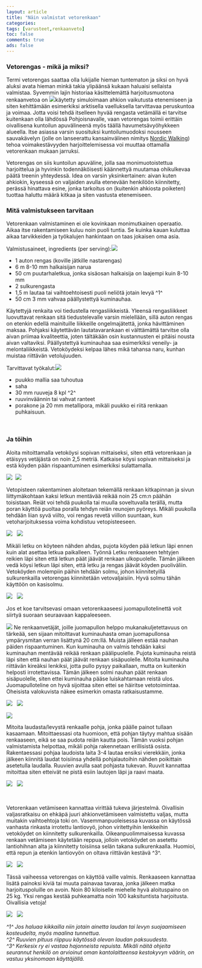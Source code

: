```yaml
--- 
layout: article 
title: "Näin valmistat vetorenkaan" 
categories: 
tags: [varusteet,renkaanveto]
toc: false 
comments: true 
ads: false 
--- 
```


### Vetorengas - mikä ja miksi?

Termi vetorengas saattaa olla lukijalle hieman tuntematon ja siksi on
hyvä aluksi avata hieman minkä takia ylipäänsä kukaan haluaisi sellaista
valmistaa. Syvemmin lajin historiaa käsittelemättä harjoitusmuotona
renkaanvetoa on
![](/Media/Default/BlogPost/blog/vetorengas/ohjevetorengas_24b.jpg)käytetty
simuloimaan ahkion vaikutusta etenemiseen ja siten kehittämään
esimerkiksi arktisella vaelluksella tarvittavaa peruskuntoa ja voimaa.
Jotta voisi tehdä itselleen hyvää rengasta vetämällä ei tarvitse
kuitenkaan olla lähdössä Pohjoisnavalle, vaan vetorengas toimii erittäin
oivallisena kuntoilun apuvälineenä myös täällä havumetsävyöhykkeen
alueella. Itse asiassa varsin suosituksi kuntoilumuodoksi nousseen
sauvakävelyn (jolle on lanseerattu kansainvälinen nimitys [Nordic
Walking](http://www.nordicwalking.com/portal/nordic_walking/suomi/))
tehoa voimakestävyyden harjoittelemisessa voi muuttaa ottamalla
vetorenkaan mukaan jarruksi.

Vetorengas on siis kuntoilun apuväline, jolla saa monimuotoistettua
harjoittelua ja hyvinkin todennäköisesti käännettyä muutamaa ohikulkevaa
päätä treenin yhteydessä. Idea on varsin yksinkertainen: aivan kuten
ahkiokin, kyseessä on valjaiden avulla etenevään henkilöön kiinnitetty,
perässä hinattava esine, jonka tarkoitus on (kuitenkin ahkiosta
poiketen) tuottaa haluttu määrä kitkaa ja siten vastusta etenemiseen.

### Mitä valmistukseen tarvitaan

Vetorenkaan valmistaminen ei ole kovinkaan monimutkainen operaatio.
Aikaa itse rakentamiseen kuluu noin puoli tuntia. Se kuinka kauan
kuluttaa aikaa tarvikkeiden ja työkalujen hankintaan on taas jokaisen
oma asia.

Valmistusaineet, ingredients (per
serving):![](/Media/Default/BlogPost/blog/vetorengas/ohjevetorengas_01b.jpg)

-   1 auton rengas (koville jätkille nastarengas)
-   6 m 8-10 mm halkaisijan narua
-   50 cm puutarhaletkua, jonka sisäosan halkaisija on laajempi kuin
    8-10 mm
-   2 sulkurengasta
-   1,5 m lautaa tai vaihtoehtoisesti puoli neliötä jotain levyä ^1^
-   50 cm 3 mm vahvaa päällystettyä kuminauhaa.

Käytettyjä renkaita voi tiedustella rengasliikkeistä. Yleensä
rengasliikkeet luovuttavat renkaan sitä tiedustelevalle varsin
mielellään, sillä auton rengas on etenkin edellä mainituille liikkeille
ongelmajätettä, jonka hävittäminen maksaa. Pohjaksi käytettävän
lautatavarankaan ei välttämättä tarvitse olla aivan priimaa
kvaliteettia, joten tältäkään osin kustannusten ei pitäisi nousta aivan
valtaviksi. Päällystettyä kuminauhaa saa esimerkiksi veneily- ja
melontaliikkeistä. Vetoköydeksi kelpaa lähes mikä tahansa naru, kunhan
muistaa riittävän vetolujuuden.

Tarvittavat
työkalut:![](/Media/Default/BlogPost/blog/vetorengas/ohjevetorengas_02b.jpg)

-   puukko mallia saa tuhoutua
-   saha
-   30 mm ruuveja 8 kpl ^2^
-   ruuvinväännin tai vahvat ranteet
-   porakone ja 20 mm metallipora, mikäli puukko ei riitä renkaan
    puhkaisuun.

 

### Ja töihin

Aloita mitoittamalla vetoköysi sopivan mittaiseksi, siten että
vetorenkaan ja etäisyys vetäjästä on noin 2,5 metriä. Katkaise köysi
sopivan mittaiseksi ja estä köyden pään rispaantuminen esimerkiksi
sulattamalla.

![](/Media/Default/BlogPost/blog/vetorengas/ohjevetorengas_07b.jpg)  ![](/Media/Default/BlogPost/blog/vetorengas/ohjevetorengas_08b.jpg) 

Vetopisteen rakentaminen aloitetaan tekemällä renkaan kitkapinnan ja
sivun liittymäkohtaan kaksi letkun mentävää reikää noin 25 cm:n päähän
toisistaan. Reiät voi tehdä puukolla tai muulla soveltuvalla terällä,
mutta poran käyttöä puoltaa poralla tehdyn reiän reunojen pyöreys.
Mikäli puukolla tehdään liian syvä viilto, voi rengas revetä viillon
suuntaan, kun vetoharjoituksessa voima kohdistuu vetopisteeseen. 

![](/Media/Default/BlogPost/blog/vetorengas/ohjevetorengas_05b.jpg) 
 ![](/Media/Default/BlogPost/blog/vetorengas/ohjevetorengas_06b.jpg)

<div>

Mikäli letku on köyteen nähden ahdas, pujota köyden pää letkun läpi
ennen kuin alat asettaa letkua paikalleen. Työnnä Letku renkaaseen
tehtyjen reikien läpi siten että letkun päät jäävät renkaan
ulkopuolelle. Tämän jälkeen vedä köysi letkun läpi siten, että letku ja
rengas jäävät köyden puoliväliin. Vetoköyden molempiin päihin tehdään
solmu, johon kiinnitetyillä sulkurenkailla vetorengas kiinnitetään
vetovaljaisiin. Hyvä solmu tähän käyttöön on kasisolmu.

![](/Media/Default/BlogPost/blog/vetorengas/ohjevetorengas_09b.jpg) 
 ![](/Media/Default/BlogPost/blog/vetorengas/ohjevetorengas_16b.jpg)

Jos et koe tarvitsevasi omaan vetorenkaaseesi juomapullotelinettä voit
siirtyä suoraan seuraavaan kappaleeseen.

![](/Media/Default/BlogPost/blog/vetorengas/ohjevetorengas_10b.jpg)
Ne renkaanvetäjät, joille juomapullon helppo mukanakuljetettavuus on
tärkeää, sen sijaan mitoittavat kuminauhasta oman juomapullonsa
ympärysmitan verran lisättynä 20 cm:llä. Muista jälleen estää nauhan
päiden rispaantuminen. Kun kuminauha on valmis tehdään kaksi kuminauhan
mentävää reikää renkaan päälipuolelle. Pujota kuminauha reistä läpi
siten että nauhan päät jäävät renkaan sisäpuolelle. Mitoita kuminauha
riittävän kireäksi lenkiksi, jotta pullo pysyy paikallaan, mutta on
kuitenkin helposti irrotettavissa. Tämän jälkeen solmi nauhan päät
renkaan sisäpuolelle, siten ettei kuminauha pääse luiskahtamaan reistä
ulos. Juomapulloteline on hyvä sijoittaa siten ettei se häiritse
vetotoimintaa. Oheisista valokuvista näkee esimerkin omasta
ratkaisustamme.

![](/Media/Default/BlogPost/blog/vetorengas/ohjevetorengas_11b.jpg) 
 ![](/Media/Default/BlogPost/blog/vetorengas/ohjevetorengas_12b.jpg)

![](/Media/Default/BlogPost/blog/vetorengas/ohjevetorengas_13b.jpg)

Mitoita laudasta/levystä renkaalle pohja, jonka päälle painot tullaan
kasaamaan. Mitoittaessasi ota huomioon, että pohjan täytyy mahtua sisään
renkaaseen, eikä se saa pudota reiän kautta pois. Tämän vuoksi pohjan
valmistamista helpottaa, mikäli pohja rakennetaan erillisistä osista.
Rakentaessasi pohjaa laudoista laita 3-4 lautaa ensiksi vierekkäin,
jonka jälkeen kiinnitä laudat toisiinsa yhdellä pohjalautoihin nähden
poikittain asetetulla laudalla. Ruuvien avulla saat pohjasta tukevan.
Ruuvit kannattaa mitoittaa siten etteivät ne pistä esiin lautojen läpi
ja raavi maata.

![](/Media/Default/BlogPost/blog/vetorengas/ohjevetorengas_15b.jpg) 
 ![](/Media/Default/BlogPost/blog/vetorengas/ohjevetorengas_20b.jpg)

<span class="Apple-style-span">\
</span>

<span class="Apple-style-span">Vetorenkaan vetämiseen kannattaa virittää
tukeva järjestelmä. Oivallisin valjasratkaisu on ehkäpä juuri
ahkionvetämiseen valmistettu valjas, mutta muitakin vaihtoehtoja toki
on. Vasemmanpuoleisessa kuvassa on käytössä vanhasta rinkasta irrotettu
lantiovyö, johon viritettyihin lenkkeihin vetoköydet on kiinnitetty
sulkurenkailla. Oikeanpuolimmaisessa kuvassa renkaan vetämiseen
käytetään reppua, jolloin vetoköydet on asetettu lantiohihnan alta ja
kiinnitetty toisiinsa selän takana sulkurenkaalla. Huomioi, että repun
ja etenkin lantiovyön on oltava riittävän kestävä </span>^3^<span
class="Apple-style-span">.</span>

![](/Media/Default/BlogPost/blog/vetorengas/ohjevetorengas_18b.jpg) 
 ![](/Media/Default/BlogPost/blog/vetorengas/ohjevetorengas_23b.jpg)

Tässä vaiheessa vetorengas on käyttöä vaille valmis. Renkaaseen
kannattaa lisätä painoksi kiviä tai muuta painavaa tavaraa, jonka
jälkeen matka harjoituspoluille on avoin. Noin 80 kiloiselle miehelle
hyvä aloituspaino on 25 kg. Yksi rengas kestää puhkeamatta noin 100
kaksituntista harjoitusta. Oivallisia vetoja!

![](/Media/Default/BlogPost/blog/vetorengas/ohjevetorengas_21b.jpg) 
 ![](/Media/Default/BlogPost/blog/vetorengas/ohjevetorengas_22b.jpg)

*^1^ Jos haluaa kikkailla niin jotain ainetta laudan tai levyn
suojaamiseen kosteudelta, myös maalina tunnettua.\
^2^ Ruuvien pituus riippuu käytössä olevan laudan paksuudesta.\
^3^ Kerkesix ry ei vastaa hajonneista repuista. Mikäli näitä ohjeita
seurannut henkilö on arvioinut oman kantolaitteensa kestokyvyn väärin,
on vastuu yksinomaan käyttäjällä.*

</div>
